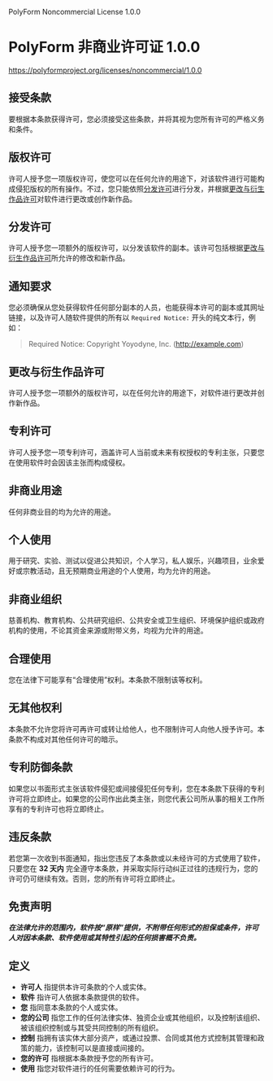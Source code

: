 PolyForm Noncommercial License 1.0.0

# PolyForm 非商业许可证 1.0.0

<https://polyformproject.org/licenses/noncommercial/1.0.0>

## 接受条款

要根据本条款获得许可，您必须接受这些条款，并将其视为您所有许可的严格义务和条件。

## 版权许可

许可人授予您一项版权许可，使您可以在任何允许的用途下，对该软件进行可能构成侵犯版权的所有操作。不过，您只能依照[分发许可](#分发许可)进行分发，并根据[更改与衍生作品许可](#更改与衍生作品许可)对软件进行更改或创作新作品。

## 分发许可

许可人授予您一项额外的版权许可，以分发该软件的副本。该许可包括根据[更改与衍生作品许可](#更改与衍生作品许可)所允许的修改和新作品。

## 通知要求

您必须确保从您处获得软件任何部分副本的人员，也能获得本许可的副本或其网址链接，以及许可人随软件提供的所有以 `Required Notice:` 开头的纯文本行，例如：

> Required Notice: Copyright Yoyodyne, Inc. (http://example.com)

## 更改与衍生作品许可

许可人授予您一项额外的版权许可，以在任何允许的用途下，对软件进行更改并创作新作品。

## 专利许可

许可人授予您一项专利许可，涵盖许可人当前或未来有权授权的专利主张，只要您在使用软件时会因该主张而构成侵权。

## 非商业用途

任何非商业目的均为允许的用途。

## 个人使用

用于研究、实验、测试以促进公共知识，个人学习，私人娱乐，兴趣项目，业余爱好或宗教活动，且无预期商业用途的个人使用，均为允许的用途。

## 非商业组织

慈善机构、教育机构、公共研究组织、公共安全或卫生组织、环境保护组织或政府机构的使用，不论其资金来源或附带义务，均视为允许的用途。

## 合理使用

您在法律下可能享有“合理使用”权利。本条款不限制该等权利。

## 无其他权利

本条款不允许您将许可再许可或转让给他人，也不限制许可人向他人授予许可。本条款不构成对其他任何许可的暗示。

## 专利防御条款

如果您以书面形式主张该软件侵犯或间接侵犯任何专利，您在本条款下获得的专利许可将立即终止。如果您的公司作出此类主张，则您代表公司所从事的相关工作所享有的专利许可也将立即终止。

## 违反条款

若您第一次收到书面通知，指出您违反了本条款或以未经许可的方式使用了软件，只要您在 **32 天内** 完全遵守本条款，并采取实际行动纠正过往的违规行为，您的许可仍可继续有效。否则，您的所有许可将立即终止。

## 免责声明

***在法律允许的范围内，软件按“原样”提供，不附带任何形式的担保或条件，许可人对因本条款、软件使用或其特性引起的任何损害概不负责。***

## 定义

- **许可人** 指提供本许可条款的个人或实体。
- **软件** 指许可人依据本条款提供的软件。
- **您** 指同意本条款的个人或实体。
- **您的公司** 指您工作的任何法律实体、独资企业或其他组织，以及控制该组织、被该组织控制或与其受共同控制的所有组织。
- **控制** 指拥有该实体大部分资产，或通过投票、合同或其他方式控制其管理和政策的能力，该控制可以是直接或间接的。
- **您的许可** 指根据本条款授予您的所有许可。
- **使用** 指您对软件进行的任何需要依赖许可的行为。